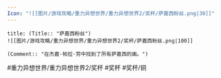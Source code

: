 ```yaml
---
Icon: "![[图片/游戏攻略/重力异想世界/重力异想世界2/奖杯/萨嘉西粉丝.png|30]]"
---
```

```ad-common-bronze-trophy
title: (Title:: "萨嘉西粉丝")
![[图片/游戏攻略/重力异想世界/重力异想世界2/奖杯/萨嘉西粉丝.png|100]]

(Comment:: "在杰嘉·帕拉·劳中找到了所有萨嘉西的画。")
```

#重力异想世界/重力异想世界2/奖杯 #奖杯 #奖杯/铜
